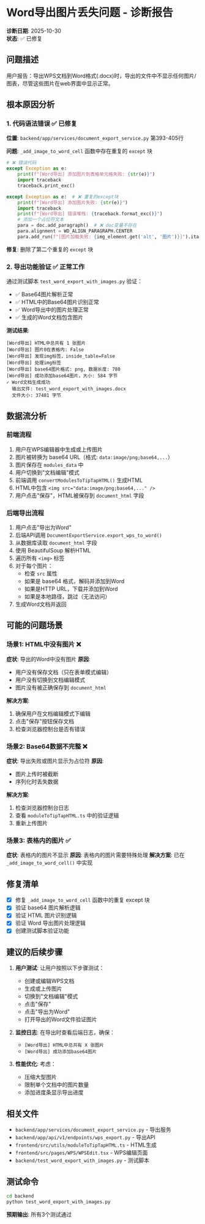 # Word导出图片丢失问题 - 诊断报告

**诊断日期**: 2025-10-30  
**状态**: ✅ 已修复

## 问题描述

用户报告：导出WPS文档到Word格式(.docx)时，导出的文件中不显示任何图片/图表，尽管这些图片在web界面中显示正常。

## 根本原因分析

### 1. 代码语法错误 ✅ 已修复

**位置**: `backend/app/services/document_export_service.py` 第393-405行

**问题**: `_add_image_to_word_cell` 函数中存在重复的 `except` 块

```python
# ❌ 错误代码
except Exception as e:
    print(f"[Word导出] 添加图片到表格单元格失败: {str(e)}")
    import traceback
    traceback.print_exc()

except Exception as e:  # ❌ 重复的except块
    print(f"[Word导出] 添加图片失败: {str(e)}")
    import traceback
    print(f"[Word导出] 错误堆栈: {traceback.format_exc()}")
    # 添加一个占位符文本
    para = doc.add_paragraph()  # ❌ doc变量不存在
    para.alignment = WD_ALIGN_PARAGRAPH.CENTER
    para.add_run(f"[图片加载失败: {img_element.get('alt', '图片')}]").italic = True
```

**修复**: 删除了第二个重复的 `except` 块

### 2. 导出功能验证 ✅ 正常工作

通过测试脚本 `test_word_export_with_images.py` 验证：

- ✅ Base64图片解析正常
- ✅ HTML中的Base64图片识别正常
- ✅ Word导出中的图片处理正常
- ✅ 生成的Word文档包含图片

**测试结果**:
```
[Word导出] HTML中总共有 1 张图片
[Word导出] 图片0在表格内: False
[Word导出] 发现img标签，inside_table=False
[Word导出] 处理img标签
[Word导出] base64图片格式: png, 数据长度: 780
[Word导出] 成功添加base64图片，大小: 584 字节
✓ Word文档生成成功
  输出文件: test_word_export_with_images.docx
  文件大小: 37481 字节
```

## 数据流分析

### 前端流程
1. 用户在WPS编辑器中生成或上传图片
2. 图片被转换为 base64 URL（格式: `data:image/png;base64,...`）
3. 图片保存在 `modules_data` 中
4. 用户切换到"文档编辑"模式
5. 前端调用 `convertModulesToTipTapHTML()` 生成HTML
6. HTML中包含 `<img src="data:image/png;base64,..." />`
7. 用户点击"保存"，HTML被保存到 `document_html` 字段

### 后端导出流程
1. 用户点击"导出为Word"
2. 后端API调用 `DocumentExportService.export_wps_to_word()`
3. 从数据库读取 `document_html` 字段
4. 使用 BeautifulSoup 解析HTML
5. 遍历所有 `<img>` 标签
6. 对于每个图片：
   - 检查 `src` 属性
   - 如果是 base64 格式，解码并添加到Word
   - 如果是HTTP URL，下载并添加到Word
   - 如果是本地路径，跳过（无法访问）
7. 生成Word文档并返回

## 可能的问题场景

### 场景1: HTML中没有图片 ❌
**症状**: 导出的Word中没有图片
**原因**: 
- 用户没有保存文档（只在表单模式编辑）
- 用户没有切换到文档编辑模式
- 图片没有被正确保存到 `document_html`

**解决方案**:
1. 确保用户在文档编辑模式下编辑
2. 点击"保存"按钮保存文档
3. 检查浏览器控制台是否有错误

### 场景2: Base64数据不完整 ❌
**症状**: 导出失败或图片显示为占位符
**原因**: 
- 图片上传时被截断
- 序列化时丢失数据

**解决方案**:
1. 检查浏览器控制台日志
2. 查看 `moduleToTipTapHTML.ts` 中的验证逻辑
3. 重新上传图片

### 场景3: 表格内的图片 ✅
**症状**: 表格内的图片不显示
**原因**: 表格内的图片需要特殊处理
**解决方案**: 已在 `_add_image_to_word_cell()` 中实现

## 修复清单

- [x] 修复 `_add_image_to_word_cell` 函数中的重复 except 块
- [x] 验证 base64 图片解析逻辑
- [x] 验证 HTML 图片识别逻辑
- [x] 验证 Word 导出图片处理逻辑
- [x] 创建测试脚本验证功能

## 建议的后续步骤

1. **用户测试**: 让用户按照以下步骤测试：
   - 创建或编辑WPS文档
   - 生成或上传图片
   - 切换到"文档编辑"模式
   - 点击"保存"
   - 点击"导出为Word"
   - 打开导出的Word文件验证图片

2. **监控日志**: 在导出时查看后端日志，确保：
   - `[Word导出] HTML中总共有 X 张图片`
   - `[Word导出] 成功添加base64图片`

3. **性能优化**: 考虑：
   - 压缩大型图片
   - 限制单个文档中的图片数量
   - 添加进度条显示导出进度

## 相关文件

- `backend/app/services/document_export_service.py` - 导出服务
- `backend/app/api/v1/endpoints/wps_export.py` - 导出API
- `frontend/src/utils/moduleToTipTapHTML.ts` - HTML生成
- `frontend/src/pages/WPS/WPSEdit.tsx` - WPS编辑页面
- `backend/test_word_export_with_images.py` - 测试脚本

## 测试命令

```bash
cd backend
python test_word_export_with_images.py
```

**预期输出**: 所有3个测试通过

